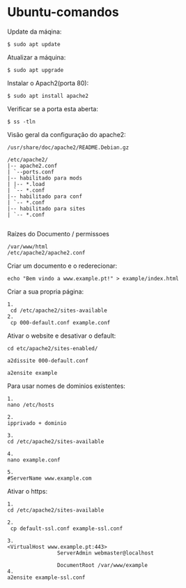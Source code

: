 # Ubuntu-comandos

Update da máqina:
```
$ sudo apt update
```

Atualizar a máquina:
```
$ sudo apt upgrade
```

Instalar o Apach2(porta 80):
```
$ sudo apt install apache2
```


Verificar se a porta esta aberta:
```
$ ss -tln
```

Visão geral da configuração do apache2:
```
/usr/share/doc/apache2/README.Debian.gz 

/etc/apache2/
|-- apache2.conf
| `--ports.conf
|-- habilitado para mods
| |-- *.load
| `-- *.conf
|-- habilitado para conf
| `-- *.conf
|-- habilitado para sites
| `-- *.conf
          
```
Raízes do Documento  / permissoes   
```
/var/www/html
/etc/apache2/apache2.conf
```

Criar um documento e o rederecionar:
```
echo "Bem vindo a www.example.pt!" > example/index.html
```

Criar a sua propria página:
```
1.
 cd /etc/apache2/sites-available
2.
 cp 000-default.conf example.conf
```

Ativar o website e desativar o default:
```
cd etc/apache2/sites-enabled/

a2dissite 000-default.conf 

a2ensite example
```
Para usar nomes de dominios existentes:
```
1.
nano /etc/hosts

2.
ipprivado + dominio

3.
cd /etc/apache2/sites-available

4.
nano example.conf

5. 
#ServerName www.example.com
```

Ativar o https:
```
1.
cd /etc/apache2/sites-available

2.
 cp default-ssl.conf example-ssl.conf
 
3.
<VirtualHost www.example.pt:443>
                ServerAdmin webmaster@localhost

                DocumentRoot /var/www/example
4.
a2ensite example-ssl.conf 

```


